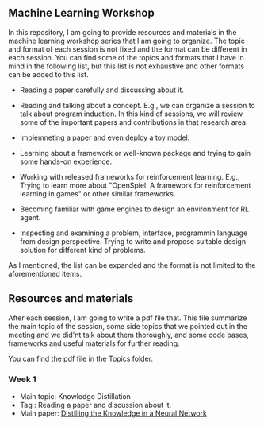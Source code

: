 ## Machine Learning Workshop

In this repository, I am going to provide resources and materials in the machine learning workshop series that I am going to organize.
The topic and format of each session is not fixed and the format can be different in each session. You can find some of the topics and formats
that I have in mind in the following list, but this list is not exhaustive and other formats can be added to this list. 

- Reading a paper carefully and discussing about it.

- Reading and talking about a concept. E.g., we can organize a session to talk about program induction. In this kind of sessions, we will
review some of the important papers and contributions in that research area.

- Implemneting a paper and even deploy a toy model. 

- Learning about a framework or well-known package and trying to gain some hands-on experience.

- Working with released frameworks for reinforcement learning. E.g., Trying to learn more about "OpenSpiel: A framework for reinforcement learning in games"
or other similar frameworks.

- Becoming familiar with game engines to design an environment for RL agent. 

- Inspecting and examining a problem, interface, programmin language from design perspective. Trying to write and propose suitable design
solution for different kind of problems.

As I mentioned, the list can be expanded and the format is not limited to the aforementioned items.

## Resources and materials

After each session, I am going to write a pdf file that. This file summarize the main topic of the session, some side topics that we pointed out in the 
meeting and we did'nt talk about them thoroughly, and some code bases, frameworks and useful materials for further reading. 

You can find the pdf file in the Topics folder.

### Week 1
- Main topic: Knowledge Distillation
- Tag : Reading a paper and discussion about it. 
- Main paper: [Distilling the Knowledge in a Neural Network](https://arxiv.org/abs/1503.02531)


